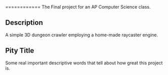 <Insert Game Name Here>
============
The Final project for an AP Computer Science class.

## Description
A simple 3D dungeon crawler employing a home-made raycaster engine.

## Pity Title
Some real important descriptive words that tell about how great this project is.
